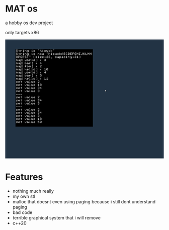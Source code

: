 # MAT os

a hobby os dev project

only targets x86

![screenshot](screenshot.png)

# Features
- nothing much really
- my own stl
- malloc that doesnt even using paging because i still dont understand paging
- bad code
- terrible graphical system that i will remove
- c++20

